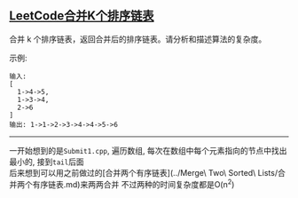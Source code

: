 ## [LeetCode合并K个排序链表](https://leetcode-cn.com/problems/merge-k-sorted-lists/submissions/)

合并 k 个排序链表，返回合并后的排序链表。请分析和描述算法的复杂度。

示例:
```
输入:
[
  1->4->5,
  1->3->4,
  2->6
]
输出: 1->1->2->3->4->4->5->6
```
***
一开始想到的是`Submit1.cpp`, 遍历数组, 每次在数组中每个元素指向的节点中找出最小的, 接到`tail`后面           
后来想到可以用之前做过的[合并两个有序链表](../Merge\ Two\ Sorted\ Lists/合并两个有序链表.md)来两两合并
不过两种的时间复杂度都是O(n<sup>2</sup>)